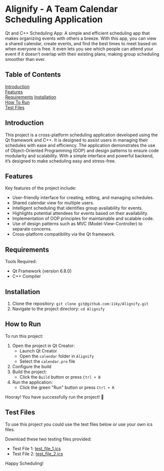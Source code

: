 # Alignify - A Team Calendar Scheduling Application
Qt and C++ Scheduling App: A simple and efficient scheduling app that makes organizing events with others a breeze. With this app, you can view a shared calendar, create events, and find the best times to meet based on when everyone is free. It even lets you see which people can attend your event if it doesn’t overlap with their existing plans, making group scheduling smoother than ever.



## Table of Contents
[Introduction](#introduction)  
[Features](#features)  
[Requirements](#requirements)
[Installation](#installation)  
[How To Run](#how-to-run)  
[Test Files](#test-files)


## Introduction
This project is a cross-platform scheduling application developed using the Qt framework and C++. It is designed to assist users in managing their schedules with ease and efficiency. The application demonstrates the use of Object-Oriented Programming (OOP) and design patterns to ensure code modularity and scalability. With a simple interface and powerful backend, it’s designed to make scheduling easy and stress-free.

## Features
Key features of the project include:
* User-friendly interface for creating, editing, and managing schedules.
* Shared calendar view for multiple users.
* Intelligent scheduling that identifies group availability for events.
* Highlights potential attendees for events based on their availability.
* Implementation of OOP principles for maintainable and scalable code.
* Use of design patterns such as MVC (Model-View-Controller) to separate concerns.
* Cross-platform compatibility via the Qt framework.

## Requirements
Tools Required:
* Qt Framework (version 6.8.0)
* C++ Compiler

## Installation
1. Clone the repository:
`git clone git@github.com:1iky/Alignify.git`
2. Navigate to the project directory:
   `cd Alignify`

## How to Run
To run this project:
1. Open the project in Qt Creator:
   * Launch Qt Creator
   * Open the `calendar` folder in `Alignify`
   * Select the `calendar.pro` file
2. Configure the build
3. Build the project:
   * Click the `Build` button or press `Ctrl + B`
4. Run the application:
   * Click the green "Run" button or press `Ctrl + R`
  
Hooray! You have successfully run the project! 🎉

## Test Files
To use this project you could use the test files below or use your own ics files.

Download these two testing files provided:
* Test File 1: [test_file_1.ics](ics_files/test_file_1.ics)
* Test File 2: [test_file_2.ics](ics_files/test_file_2.ics)

Happy Scheduling!



